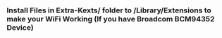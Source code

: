 ### Install Files in Extra-Kexts/ folder to /Library/Extensions to make your WiFi Working (If you have Broadcom BCM94352 Device)